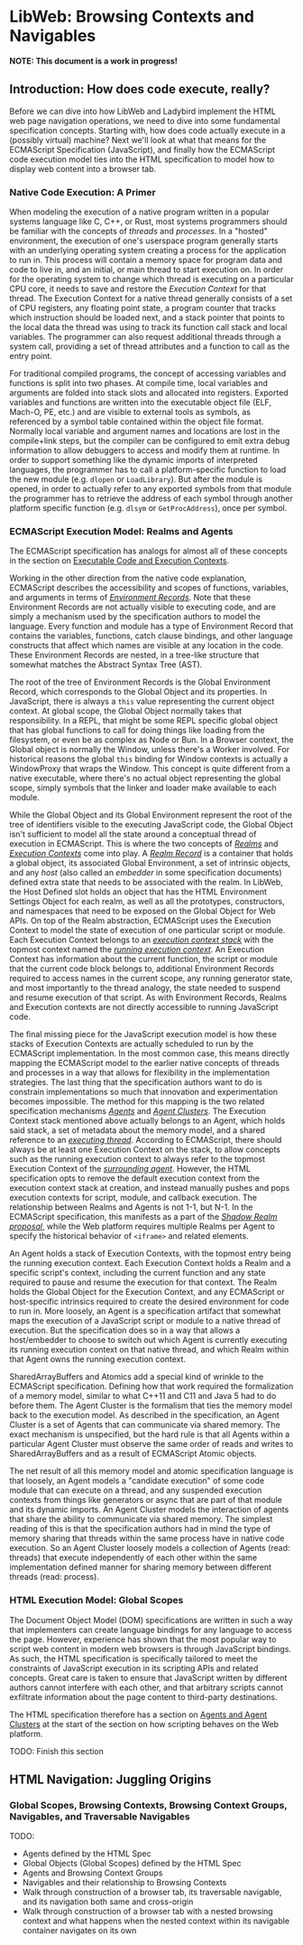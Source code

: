 # LibWeb: Browsing Contexts and Navigables

**NOTE: This document is a work in progress!**

## Introduction: How does code execute, really?

Before we can dive into how LibWeb and Ladybird implement the HTML web page navigation operations,
we need to dive into some fundamental specification concepts. Starting with, how does code actually
execute in a  (possibly virtual) machine? Next we'll look at what that means for the ECMAScript
Specification (JavaScript), and finally how the ECMAScript code execution model ties into the
HTML specification to model how to display web content into a browser tab. 

### Native Code Execution: A Primer

When modeling the execution of a native program written in a popular systems language like
C, C++, or Rust, most systems programmers should be familiar with the concepts of *threads*
and *processes*. In a "hosted" environment, the execution of one's userspace program generally
starts with an underlying operating system creating a process for the application to run in.
This process will contain a memory space for program data and code to live in, and an initial,
or main thread to start execution on. In order for the operating system to change which
thread is executing on a particular CPU core, it needs to save and restore the *Execution Context*
for that thread. The Execution Context for a native thread generally consists of a set of
CPU registers, any floating point state, a program counter that tracks which instruction should
be loaded next, and a stack pointer that points to the local data the thread was using to track
its function call stack and local variables. The programmer can also request additional threads
through a system call, providing a set of thread attributes and a function to call as the entry
point.

For traditional compiled programs, the concept of accessing variables and functions is split into
two phases. At compile time, local variables and arguments are folded into stack slots and
allocated into registers. Exported variables and functions are written into the executable object
file (ELF, Mach-O, PE, etc.) and are visible to external tools as symbols, as referenced by a
symbol table contained within the object file format. Normally local variable and argument
names and locations are lost in the compile+link steps, but the compiler can be configured to
emit extra debug information to allow debuggers to access and modify them at runtime. In order
to support something like the dynamic imports of interpreted languages, the programmer has to
call a platform-specific function to load the new module (e.g. ``dlopen`` or ``LoadLibrary``).
But after the module is opened, in order to actually refer to any exported symbols from that module the
programmer has to retrieve the address of each symbol through another platform specific function
(e.g. ``dlsym`` or ``GetProcAddress``), once per symbol.

### ECMAScript Execution Model: Realms and Agents

The ECMAScript specification has analogs for almost all of these concepts in the section on
[Executable Code and Execution Contexts](https://tc39.es/ecma262/#sec-executable-code-and-execution-contexts).

Working in the other direction from the native code explanation, ECMAScript describes the accessibility
and scopes of functions, variables, and arguments in terms of [*Environment Records*](https://tc39.es/ecma262/#sec-environment-records).
Note that these Environment Records are not actually visible to executing code, and are simply a mechanism
used by the specification authors to model the language.  Every function and module has a type
of Environment Record that contains the variables, functions, catch clause bindings, and other
language constructs that affect which names are visible at any location in the code. These Environment Records
are nested, in a tree-like structure that somewhat matches the Abstract Syntax Tree (AST).

The root of the tree of Environment Records is the Global Environment Record, which corresponds to the
Global Object and its properties. In JavaScript, there is always a ``this`` value representing the current
object context. At global scope, the Global Object normally takes that responsibility. In a REPL, that might
be some REPL specific global object that has global functions to call for doing things like loading
from the filesystem, or even be as complex as Node or Bun. In a Browser context, the Global object is
normally the Window, unless there's a Worker involved. For historical reasons the global ``this`` binding for
Window contexts is actually a WindowProxy that wraps the Window. This concept is quite different from a native
executable, where there's no actual object representing the global scope, simply symbols that the
linker and loader make available to each module.

While the Global Object and its Global Environment represent the root of the tree of identifiers visible
to the executing JavaScript code, the Global Object isn't sufficient to model all the state around
a conceptual thread of execution in ECMAScript. This is where the two concepts of [*Realms*](https://tc39.es/ecma262/#sec-code-realms)
and [*Execution Contexts*](https://tc39.es/ecma262/#sec-execution-contexts) come into play.
A [*Realm Record*](https://tc39.es/ecma262/#realm-record) is a container that holds a global object,
its associated Global Environment, a set of intrinsic objects, and any *host* (also called an *embedder*
in some specification documents) defined extra state that needs to be associated with the realm.
In LibWeb, the Host Defined slot holds an object that has the HTML Environment Settings Object for each realm,
as well as all the prototypes, constructors, and namespaces that need to be exposed on the Global Object
for Web APIs. On top of the Realm abstraction, ECMAScript uses the Execution Context to model the state
of execution of one particular script or module. Each Execution Context belongs to an [*execution context stack*](https://tc39.es/ecma262/#execution-context-stack)
with the topmost context named the [*running execution context*](https://tc39.es/ecma262/#running-execution-context).
An Execution Context has information about the current function, the script or module that the current code block belongs to,
additional Environment Records required to access names in the current scope, any running generator state,
and most importantly to the thread analogy, the state needed to suspend and resume execution of that script.
As with Environment Records, Realms and Execution contexts are not directly accessible to running JavaScript code.

The final missing piece for the JavaScript execution model is how these stacks of Execution Contexts
are actually scheduled to run by the ECMAScript implementation. In the most common case, this means directly
mapping the ECMAScript model to the earlier native concepts of threads and processes in a way that
allows for flexibility in the implementation strategies. The last thing that the specification authors want
to do is constrain implementations so much that innovation and experimentation becomes impossible.
The method for this mapping is the two related specification mechanisms [*Agents*](https://tc39.es/ecma262/#sec-agents)
and [*Agent Clusters*](https://tc39.es/ecma262/#sec-agent-clusters). The Execution Context stack mentioned
above actually belongs to an Agent, which holds said stack, a set of metadata about the memory model,
and a shared reference to an [*executing thread*](https://tc39.es/ecma262/#executing-thread).
According to ECMAScript, there should always be at least one Execution Context on the stack, to allow concepts
such as the running execution context to always refer to the topmost Execution Context of the [*surrounding agent*](https://tc39.es/ecma262/#surrounding-agent).
However, the HTML specification opts to remove the default execution context from the execution context stack
at creation, and instead manually pushes and pops execution contexts for script, module, and callback execution.
The relationship between Realms and Agents is not 1-1, but N-1. In the ECMAScript specification, this manifests
as a part of the [*Shadow Realm proposal*](https://tc39.es/proposal-shadowrealm/), while the Web platform
requires multiple Realms per Agent to specify the historical behavior of ``<iframe>`` and related elements.

An Agent holds a stack of Execution Contexts, with the topmost entry being the running execution context.
Each Execution Context holds a Realm and a specific script's context, including the current function and
any state required to pause and resume the execution for that context. The Realm holds the Global
Object for the Execution Context, and any ECMAScript or host-specific intrinsics required to create the
desired environment for code to run in. More loosely, an Agent is a specification artifact that somewhat
maps the execution of a JavaScript script or module to a native thread of execution. But the specification
does so in a way that allows a host/embedder to choose to switch out which Agent is currently executing
its running execution context on that native thread, and which Realm within that Agent owns the running execution
context.

SharedArrayBuffers and Atomics add a special kind of wrinkle to the ECMAScript specification. Defining
how that work required the formalization of a memory model, similar to what C++11 and C11 and Java 5 had
to do before them. The Agent Cluster is the formalism that ties the memory model back to the execution
model. As described in the specification, an Agent Cluster is a set of Agents that can communicate
via shared memory. The exact mechanism is unspecified, but the hard rule is that all Agents within
a particular Agent Cluster must observe the same order of reads and writes to SharedArrayBuffers and
as a result of ECMAScript Atomic objects.

The net result of all this memory model and atomic specification language is that loosely, an Agent models
a "candidate execution" of some code module that can execute on a thread, and any suspended execution
contexts from things like generators or async that are part of that module and its dynamic imports.
An Agent Cluster models the interaction of agents that share the ability to communicate via shared memory.
The simplest reading of this is that the specification authors had in mind the type of memory sharing
that threads within the same process have in native code execution. So an Agent Cluster loosely models
a collection of Agents (read: threads) that execute independently of each other within the same implementation
defined manner for sharing memory between different threads (read: process).

### HTML Execution Model: Global Scopes

The Document Object Model (DOM) specifications are written in such a way that implementers can
create language bindings for any language to access the page. However, experience has shown that the
most popular way to script web content in modern web browsers is through JavaScript bindings. As such,
the HTML specification is specifically tailored to meet the constraints of JavaScript execution in its
scripting APIs and related concepts. Great care is taken to ensure that JavaScript written by different
authors cannot interfere with each other, and that arbitrary scripts cannot exfiltrate information about
the page content to third-party destinations.

The HTML specification therefore has a section on [Agents and Agent Clusters](https://html.spec.whatwg.org/multipage/webappapis.html#agents-and-agent-clusters)
at the start of the section on how scripting behaves on the Web platform.

TODO: Finish this section

## HTML Navigation: Juggling Origins



### Global Scopes, Browsing Contexts, Browsing Context Groups, Navigables, and Traversable Navigables

TODO:

- Agents defined by the HTML Spec
- Global Objects (Global Scopes) defined by the HTML Spec
- Agents and Browsing Context Groups
- Navigables and their relationship to Browsing Contexts
- Walk through construction of a browser tab, its traversable navigable, and its navigation both same and
  cross-origin
- Walk through construction of a browser tab with a nested browsing context and what happens when the
  nested context within its navigable container navigates on its own
